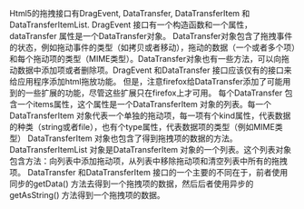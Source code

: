 Html5的拖拽接口有DragEvent, DataTransfer, DataTransferItem 和DataTransferItemList.
DragEvent 接口有一个构造函数和一个属性， dataTransfer 属性是一个DataTransfer对象。
DataTransfer对象包含了拖拽事件的状态，例如拖动事件的类型（如拷贝或者移动），拖动的数据（一个或者多个项）和每个拖动项的类型（MIME类型）。DataTransfer对象也有一些方法，可以向拖动数据中添加项或者删除项。DragEvent 和DataTransfer 接口应该仅有的接口来给应用程序添加html拖放功能。
但是，注意firefox给DataTransfer添加了可能用到的一些扩展的功能，尽管这些扩展只在firefox上才可用。
每个DataTransfer 包含一个items属性，这个属性是一个DataTransferItem 对象的列表。每一个DataTransferItem 对象代表一个单独的拖动项，每一项有个kind属性，代表数据的种类（string或者file），也有个type属性，代表数据项的类型（例如MIME类型）
DataTransferItem 对象也包含了得到拖拽项的数据的方法。
DataTransferItemList 对象是DataTransferItem 对象的一个列表。这个列表对象包含方法：向列表中添加拖动项，从列表中移除拖动项和清空列表中所有的拖拽项。
DataTransfer 和DataTransferItem 接口的一个主要的不同在于，前者使用同步的getData() 方法去得到一个拖拽项的数据，然后后者使用异步的getAsString() 方法得到一个拖拽项的数据。
